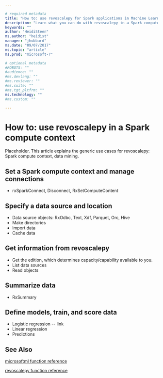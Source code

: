 ```yaml
---

# required metadata
title: "How to: use revoscalepy for Spark applications in Machine Learning Server | Microsoft Docs "
description: "Learn what you can do with revoscalepy in a Spark compute context in Machine learning Server."
keywords: ""
author: "HeidiSteen"
ms.author: "heidist"
manager: "jhubbard"
ms.date: "09/07/2017"
ms.topic: "article"
ms.prod: "microsoft-r"

# optional metadata
#ROBOTS: ""
#audience: ""
#ms.devlang: ""
#ms.reviewer: ""
#ms.suite: ""
#ms.tgt_pltfrm: ""
ms.technology: ""
#ms.custom: ""

---
```


# How to: use revoscalepy in a Spark compute context

Placeholder. This article explains the generic use cases for revoscalepy: Spark compute context, data mining.

## Set a Spark compute context and manage connections

+ rxSparkConnect, Disconnect, RxSetComputeContent

## Specify a data source and location

+ Data source objects: RxOdbc, Text, Xdf, Parquet, Orc, Hive
+ Make directories
+ Import data
+ Cache data

## Get information from revoscalepy

+ Get the edition, which determines capacity/capability available to you.
+ List data sources
+ Read objects

## Summarize data

+ RxSummary

## Define models, train, and score data

+ Logistic regression -- link
+ Linear regression
+ Predictions

## See Also

[microsoftml function reference](../python-reference/microsoftml/microsoftml-package.md)

[revoscalepy function reference](../python-reference/revoscalepy/revoscalepy-package.md)
